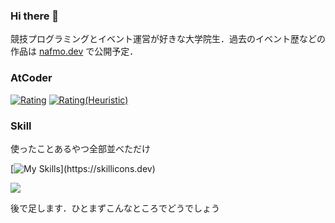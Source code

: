 ### Hi there 👋

競技プログラミングとイベント運営が好きな大学院生．過去のイベント歴などの作品は [nafmo.dev](https://nafmo.dev/works/) で公開予定．

### AtCoder
[![Rating](https://badgen.org/img/atcoder/Nafmo2/rating/algorithm?style=flat-square)](https://atcoder.jp/users/Nafmo2?contestType=algo)
[![Rating(Heuristic)](https://badgen.org/img/atcoder/Nafmo2/rating/heuristic?style=flat-square)](https://atcoder.jp/users/Nafmo2?contestType=heuristic)

### Skill 
使ったことあるやつ全部並べただけ

[![My Skills](https://skillicons.dev/icons?i=cpp,python,pytorch,git,github,githubactions,docker,html,css,js,netlify,vscode,)](https://skillicons.dev)

![](https://github-readme-stats.vercel.app/api/top-langs?username=Nafmo2)


後で足します．ひとまずこんなところでどうでしょう
